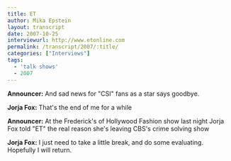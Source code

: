 ```yaml
---
title: ET
author: Mika Epstein
layout: transcript
date: 2007-10-25
interviewurl: http://www.etonline.com 
permalink: /transcript/2007/:title/
categories: ["Interviews"]
tags:
  - 'talk shows'
  - 2007
---
```


**Announcer:** And sad news for "CSI" fans as a star says goodbye.

**Jorja Fox:** That's the end of me for a while

**Announcer:** At the Frederick's of Hollywood Fashion show last night Jorja Fox told "ET" the real reason she's leaving CBS's crime solving show

**Jorja Fox:** I just need to take a little break, and do some evaluating. Hopefully I will return.